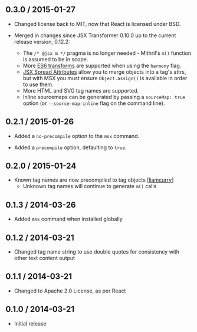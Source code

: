 ## 0.3.0 / 2015-01-27

* Changed license back to MIT, now that React is licensed under BSD.

* Merged in changes since JSX Transformer 0.10.0 up to the current release
  version, 0.12.2:
  * The `/* @jsx m */` pragma is no longer needed - Mithril's `m()` function is
    assumed to be in scope.
  * More [ES6 transforms](http://kangax.github.io/compat-table/es6/#jsx) are
    supported when using the `harmony` flag.
  * [JSX Spread Attributes](http://facebook.github.io/react/docs/jsx-spread.html)
    allow you to merge objects into a tag's attrs, but with MSX you must ensure
    `Object.assign()` is available in order to use them.
  * More HTML and SVG tag names are supported.
  * Inline sourcemaps can be generated by passing a `sourceMap: true` option (or
    `--source-map-inline` flag on the command line).

## 0.2.1 / 2015-01-26

* Added a `no-precompile` option to the `msx` command.

* Added a `precompile` option, defaulting to `true`.

## 0.2.0 / 2015-01-24

* Known tag names are now precompiled to tag objects \[[liamcurry]\]
  * Unknown tag names will continue to generate `m()` calls

## 0.1.3 / 2014-03-26

* Added `msx` command when installed globally

## 0.1.2 / 2014-03-21

* Changed tag name string to use double quotes for consistency with other text
  content output

## 0.1.1 / 2014-03-21

* Changed to Apache 2.0 License, as per React

## 0.1.0 / 2014-03-21

* Initial release

[liamcurry]: https://github.com/liamcurry